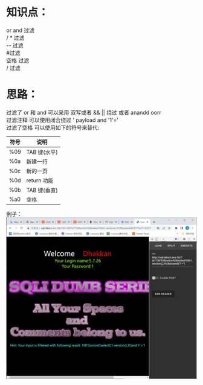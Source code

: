 # 知识点：
or and 过滤<br />/ * 过滤<br />-- 过滤<br />#过滤<br />空格 过滤<br />/ 过滤
# 思路：
过滤了 or 和 and 可以采用 双写或者 && || 绕过 或者 anandd oorr<br />过滤注释 可以使用闭合绕过 ' payload and '1'='<br />过滤了空格 可以使用如下的符号来替代:

| 符号 | 说明 |
| --- | --- |
| %09 | TAB 键(水平) |
| %0a | 新建一行 |
| %0c | 新的一页 |
| %0d | return 功能 |
| %0b | TAB 键(垂直) |
| %a0 | 空格 |

例子：<br />![image.png](./images/20231017_2353515454.png)
